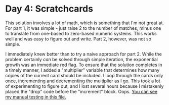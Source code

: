 ﻿# Day 4: Scratchcards

This solution involves a lot of math, which is something that I'm not great at.
For part 1, it was simple - just raise 2 to the number of matches, minus one to translate from one-based to zero-based numeric systems.
This works well and was easy to figure out and write.
Part 2, however, was not so simple.

I immediately knew better than to try a naive approach for part 2.
While the problem certainly *can* be solved through simple iteration, the exponential growth was an immediate red flag.
To ensure that the solution completes in a timely manner, I added a "multiplier" variable that determines how many copies of the current card should be included.
I loop through the cards only once, incrementing and decrementing the multiplier as I go.
This took a lot of experimenting to figure out, and I lost several hours because I mistakenly placed the "drop" code before the "increment" block.
Oops.
[You can see my manual testing in this file.](notes.txt)